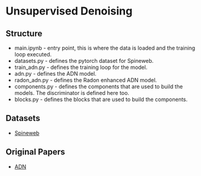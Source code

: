 # Unsupervised Denoising
## Structure
* main.ipynb - entry point, this is where the data is loaded and the training loop executed.
* datasets.py - defines the pytorch dataset for Spineweb.
* train_adn.py - defines the training loop for the model.
* adn.py - defines the ADN model.
* radon_adn.py - defines the Radon enhanced ADN model.
* components.py - defines the components that are used to build the models. The discriminator is defined here too.
* blocks.py - defines the blocks that are used to build the components.

## Datasets
* [Spineweb](https://drive.google.com/drive/folders/1MsNWQgAqLMBWsmUU4EklbMzc2uMhGOZ3)

## Original Papers
* [ADN](https://arxiv.org/abs/1908.01104)
